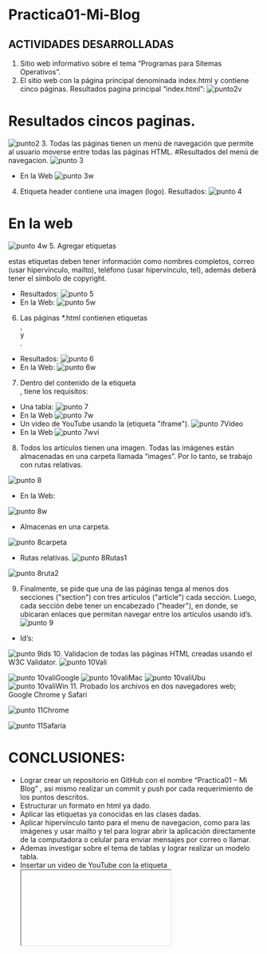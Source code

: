 # Practica01-Mi-Blog
## ACTIVIDADES DESARROLLADAS
1.   Sitio web informativo sobre el tema “Programas para Sitemas Operativos”.
2. El sitio web con la página principal denominada index.html y contiene cinco páginas.
Resultados pagina principal “index.html”:
![punto2v](https://user-images.githubusercontent.com/34308608/55773589-ef4d0400-5a56-11e9-81b4-115dd2b96818.png)
# Resultados cincos paginas.
![punto2](https://user-images.githubusercontent.com/34308608/55773698-5b2f6c80-5a57-11e9-8250-55bc947218a9.png)
3. Todas las páginas tienen un menú de navegación que permite al usuario moverse entre todas las páginas HTML. 
#Resultados del menú de navegacion.
![punto 3](https://user-images.githubusercontent.com/34308608/55773746-b2cdd800-5a57-11e9-888e-9af7925f754f.png)
- En la Web
![punto 3w](https://user-images.githubusercontent.com/34308608/55773767-ced17980-5a57-11e9-8766-ff42b446111e.png)
4. Etiqueta header contiene una imagen (logo).
Resultados:
![punto 4](https://user-images.githubusercontent.com/34308608/55773797-f45e8300-5a57-11e9-9c4f-22d4f0ef5950.png)
# En la web
![punto 4w](https://user-images.githubusercontent.com/34308608/55773805-02ac9f00-5a58-11e9-9830-d7e83fbfdcad.png)
5. Agregar etiquetas <footer> estas etiquetas deben tener información como nombres completos, correo (usar hipervínculo, mailto), teléfono (usar hipervínculo, tel), además deberá tener el símbolo de copyright.
- Resultados:
![punto 5](https://user-images.githubusercontent.com/34308608/55773836-31c31080-5a58-11e9-8a85-4dc3404fe0ef.png)
- En la Web:
![punto 5w](https://user-images.githubusercontent.com/34308608/55773893-6afb8080-5a58-11e9-998d-499495d3b488.png)
6. Las páginas *.html contienen etiquetas <section>, <article> y <aside>. 
- Resultados: 
![punto 6](https://user-images.githubusercontent.com/34308608/55773922-92524d80-5a58-11e9-8fdb-8b2a57eac2da.png)
- En la Web:
  ![punto 6w](https://user-images.githubusercontent.com/34308608/55773959-b4e46680-5a58-11e9-86ae-da9b1e31a6fc.png)
 7. Dentro del contenido de la etiqueta <article>, tiene los requisitos:
- Una tabla: 
![punto 7](https://user-images.githubusercontent.com/34308608/55773997-ed844000-5a58-11e9-9de5-52c4e5322d13.png)
- En la Web
  ![punto 7w](https://user-images.githubusercontent.com/34308608/55774074-49e75f80-5a59-11e9-900b-332fb5a0f8dd.png)
- Un video de YouTube usando la (etiqueta "iframe"). 
![punto 7Video](https://user-images.githubusercontent.com/34308608/55774099-65eb0100-5a59-11e9-8c5f-a4ec60ede71e.png)
- En la Web
![punto 7wvi](https://user-images.githubusercontent.com/34308608/55774131-89ae4700-5a59-11e9-9e20-e8064166c398.png)
8. Todos los artículos tienen una imagen. Todas las imágenes están almacenadas en una carpeta llamada “images”. Por lo tanto, se trabajo con rutas relativas. 
 
![punto 8](https://user-images.githubusercontent.com/34308608/55774168-afd3e700-5a59-11e9-8b08-cc668226f153.png)
- En la Web:

![punto 8w](https://user-images.githubusercontent.com/34308608/55774181-be220300-5a59-11e9-8d70-dff4c7dcd7ab.png)
- Almacenas en una carpeta.

![punto 8carpeta](https://user-images.githubusercontent.com/34308608/55774272-148f4180-5a5a-11e9-80db-35dbc40b3126.png)

- Rutas relativas.
  ![punto 8Rutas1](https://user-images.githubusercontent.com/34308608/55774299-240e8a80-5a5a-11e9-9dc3-729577d77d32.png)
  
![punto 8ruta2](https://user-images.githubusercontent.com/34308608/55774308-2bce2f00-5a5a-11e9-8883-ddbee2dea0af.png)

9. Finalmente, se pide que una de las páginas tenga al menos dos secciones ("section") con tres artículos ("article") cada sección. Luego, cada sección debe tener un encabezado ("header"), en donde, se ubicaran enlaces que permitan navegar entre los artículos usando id’s.
![punto 9](https://user-images.githubusercontent.com/34308608/55774347-57e9b000-5a5a-11e9-9426-2b5cb653ad91.png)
- Id’s:

![punto 9ids](https://user-images.githubusercontent.com/34308608/55774359-6cc64380-5a5a-11e9-864e-01167477c9c0.png)
10. Validacion de todas las páginas HTML creadas usando el W3C Validator. 
![punto 10Vali](https://user-images.githubusercontent.com/34308608/55774402-98e1c480-5a5a-11e9-9cd1-6b154ebd6d4c.png)

![punto 10valiGoogle](https://user-images.githubusercontent.com/34308608/55774409-9c754b80-5a5a-11e9-975b-f9d1dee64bf8.png)
![punto 10valiMac](https://user-images.githubusercontent.com/34308608/55774427-ae56ee80-5a5a-11e9-8618-66822f88396f.png)
![punto 10valiUbu](https://user-images.githubusercontent.com/34308608/55774434-b3b43900-5a5a-11e9-995a-db4c8485d852.png)
![punto 10valiWin](https://user-images.githubusercontent.com/34308608/55774444-bb73dd80-5a5a-11e9-90b2-e0df160c33bf.png)
11. Probado los archivos en dos navegadores web; Google Chrome y Safari 


![punto 11Chrome](https://user-images.githubusercontent.com/34308608/55774458-d1819e00-5a5a-11e9-9c68-ef5aa8662d7d.png)

![punto 11Safaria](https://user-images.githubusercontent.com/34308608/55774459-d34b6180-5a5a-11e9-87fc-d79237929b29.png)



# CONCLUSIONES:
-	Lograr crear un repositorio en GitHub con el nombre “Practica01 – Mi Blog” , asi mismo realizar un commit y push por cada requerimiento de los puntos descritos. 
-	Estructurar un formato en html ya dado.
-	Aplicar las etiquetas ya conocidas en las clases dadas.
-	Aplicar hipervínculo tanto para el menu de navegacion, como para las imágenes y usar mailto y tel para lograr abrir la aplicación directamente de la computadora o celular para enviar mensajes por correo o llamar.
-	Ademas investigar sobre el tema de tablas y lograr realizar  un modelo tabla.
-	Insertar un video de YouTube con la etiqueta <iframe> 
-	Por ultimo al finalizar la práctica se realizo una validacion de todas las páginas HTML creadas, para esta validacion se uso una herramienta llamada W3C Validator. 


  
  
  
  
